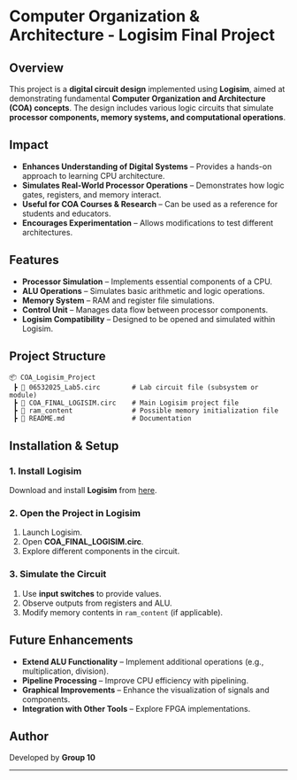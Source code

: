 # Computer Organization & Architecture - Logisim Final Project

## Overview
This project is a **digital circuit design** implemented using **Logisim**, aimed at demonstrating fundamental **Computer Organization and Architecture (COA) concepts**. The design includes various logic circuits that simulate **processor components, memory systems, and computational operations**.

## Impact
- **Enhances Understanding of Digital Systems** – Provides a hands-on approach to learning CPU architecture.
- **Simulates Real-World Processor Operations** – Demonstrates how logic gates, registers, and memory interact.
- **Useful for COA Courses & Research** – Can be used as a reference for students and educators.
- **Encourages Experimentation** – Allows modifications to test different architectures.

## Features
- **Processor Simulation** – Implements essential components of a CPU.
- **ALU Operations** – Simulates basic arithmetic and logic operations.
- **Memory System** – RAM and register file simulations.
- **Control Unit** – Manages data flow between processor components.
- **Logisim Compatibility** – Designed to be opened and simulated within Logisim.

## Project Structure
```
📦 COA_Logisim_Project
 ┣ 📜 06532025_Lab5.circ        # Lab circuit file (subsystem or module)
 ┣ 📜 COA_FINAL_LOGISIM.circ    # Main Logisim project file
 ┣ 📜 ram_content               # Possible memory initialization file
 ┣ 📜 README.md                 # Documentation
```

## Installation & Setup
### 1. Install Logisim
Download and install **Logisim** from [here](http://www.cburch.com/logisim/).

### 2. Open the Project in Logisim
1. Launch Logisim.
2. Open **COA_FINAL_LOGISIM.circ**.
3. Explore different components in the circuit.

### 3. Simulate the Circuit
1. Use **input switches** to provide values.
2. Observe outputs from registers and ALU.
3. Modify memory contents in `ram_content` (if applicable).

## Future Enhancements
- **Extend ALU Functionality** – Implement additional operations (e.g., multiplication, division).
- **Pipeline Processing** – Improve CPU efficiency with pipelining.
- **Graphical Improvements** – Enhance the visualization of signals and components.
- **Integration with Other Tools** – Explore FPGA implementations.

## Author
Developed by **Group 10**

---

